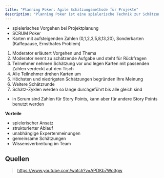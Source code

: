 ```yaml
---
title: "Planning Poker: Agile Schätzungsmethode für Projekte"
description: "Planning Poker ist eine spielerische Technik zur Schätzung von Aufgaben in agilen Projekten wie Scrum. Teilnehmer verwenden Karten mit Zahlenwerten, um unabhängig zu schätzen und anschließend zu diskutieren. Dies fördert strukturierte Abläufe und Wissensverbreitung im Team."
---
```


- spielerisches Vorgehen bei Projektplanung
- SCRUM Poker
- Karten mit aufsteigenden Zahlen (0,1,2,3,5,8,13,20), Sonderkarten (Kaffepause, Ernsthafes Problem)

1. Moderator erläutert Vorgehen und Thema
2. Moderator nennt zu schätzende Aufgabe und steht für Rückfragen
3. Teilnehmer nehmen Schätzung vor und legen Karten mit passenden Zahlen verdeckt auf den Tisch
4. Alle Teilnehmer drehen Karten um
5. Höchsten und niedrigsten Schätzungen begründen Ihre Meinung
6. Weitere Schätzrunde
7. Schätz-Zyklen werden so lange durchgeführt bis alle gleich sind

- in Scrum sind Zahlen für Story Points, kann aber für andere Story Points benutzt werden

**Vorteile**
- spielerischer Ansatz
- strukturierter Ablauf
- unabhängige Expertenmeinungen
- gemeinsame Schätzungen
- Wissensverbreitung im Team


## Quellen

> https://www.youtube.com/watch?v=APDKb7Wo3gw